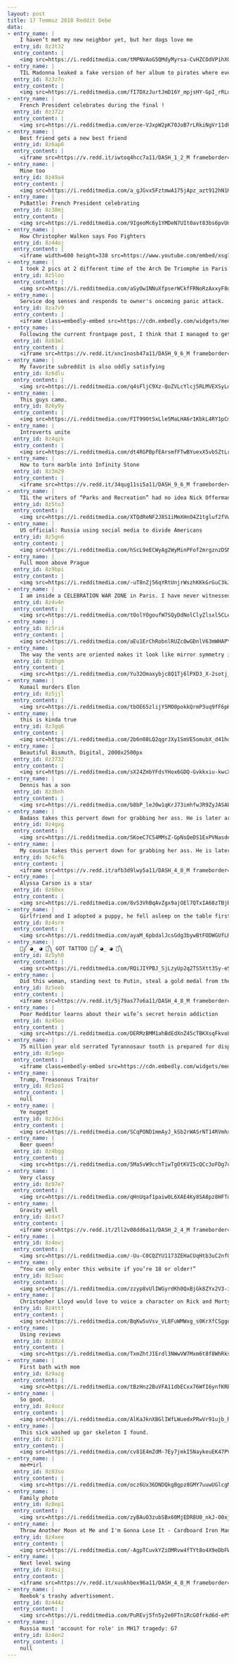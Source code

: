 ```yaml
---
layout: post
title: 17 Temmuz 2018 Reddit Debe
data:
- entry_name: |
    I haven’t met my new neighbor yet, but her dogs love me
  entry_id: 8z3t32
  entry_content: |
    <img src=https://i.redditmedia.com/tMPNVAoG5QMdyMyrsa-CvHZCOdVPihX0LWOw7B-Tugw.jpg?s=82131af6f63442433826d9d5e7787a73 frameborder=0>
- entry_name: |
    TIL Madonna leaked a fake version of her album to pirates where every song was a loop of her saying What the fuck do you think you're doing? In response, a hacker posted the real album on her own site for everyone to download with the message: This is what the fuck I think I'm doing.
  entry_id: 8z3z7n
  entry_content: |
    <img src=https://i.redditmedia.com/fI7DXzJurtJmD16Y_mpjsHY-GpI_rRLu6EYhCVTewGc.jpg?s=6d500e4456d5ea113138a8f4d789b159 frameborder=0>
- entry_name: |
    French President celebrates during the final !
  entry_id: 8z372z
  entry_content: |
    <img src=https://i.redditmedia.com/erze-VJxpW2pK70JoB7rLRkiNgVr11dPL5tQ_t9xpP8.jpg?s=9fbc22231f7ae1a0b9cf987508f0a3d3 frameborder=0>
- entry_name: |
    Best friend gets a new best friend
  entry_id: 8z6ap6
  entry_content: |
    <iframe src=https://v.redd.it/iwtoq4hcc7a11/DASH_1_2_M frameborder=0></iframe>
- entry_name: |
    Mine too
  entry_id: 8z49a4
  entry_content: |
    <img src=https://i.redditmedia.com/a_gJGvx5FztmwA175jApz_azt912hN1KrGXFU33c30A.jpg?s=68f6de36be8ff0309fded8d6a0ee3e87 frameborder=0>
- entry_name: |
    PsBattle: French President celebrating
  entry_id: 8z38mj
  entry_content: |
    <img src=https://i.redditmedia.com/9IgeoMc6y1YMDeN7UIt0avt83bs6pvUnaqKmmHe3MB8.jpg?s=387863533218b0dd9adad0646565b6d1 frameborder=0>
- entry_name: |
    How Christopher Walken says Foo Fighters
  entry_id: 8z44oj
  entry_content: |
    <iframe width=600 height=338 src=https://www.youtube.com/embed/xsg1RPnwH8g?feature=oembed&enablejsapi=1 frameborder=0 allow=autoplay; encrypted-media allowfullscreen></iframe>
- entry_name: |
    I took 2 pics at 2 different time of the Arch De Triomphe in Paris and merged them together to create this half day/night aerial view.
  entry_id: 8z5loo
  entry_content: |
    <img src=https://i.redditmedia.com/aSyOw1NNuXfpserWCkfFRNoRzAxxyF8de8IGNjoMchk.jpg?s=f89ce527030dcc9d5c4c782596a82571 frameborder=0>
- entry_name: |
    Service dog senses and responds to owner's oncoming panic attack.
  entry_id: 8za7v9
  entry_content: |
    <iframe class=embedly-embed src=https://cdn.embedly.com/widgets/media.html?src=https%3A%2F%2Fgfycat.com%2Fifr%2FGloomyBestEkaltadeta&url=https%3A%2F%2Fgfycat.com%2Fgloomybestekaltadeta&image=https%3A%2F%2Fthumbs.gfycat.com%2FGloomyBestEkaltadeta-size_restricted.gif&key=522baf40bd3911e08d854040d3dc5c07&type=text%2Fhtml&schema=gfycat width=600 height=338 scrolling=no frameborder=0 allow=autoplay; fullscreen allowfullscreen=true></iframe>
- entry_name: |
    Following the current frontpage post, I think that I managed to get Mars flying by my house!
  entry_id: 8z61ml
  entry_content: |
    <iframe src=https://v.redd.it/xnc1nosb47a11/DASH_9_6_M frameborder=0></iframe>
- entry_name: |
    My favorite subreddit is also oddly satisfying
  entry_id: 8z6dlu
  entry_content: |
    <img src=https://i.redditmedia.com/q4sFljC9Xz-QoZVLcYlcj5RLMVEXSyLqs7z1_P_WHy0.gif?fm=jpg&s=6321dd797863cff21a77bfd1946c1d2c frameborder=0>
- entry_name: |
    This guys camo.
  entry_id: 8z6y9y
  entry_content: |
    <img src=https://i.redditmedia.com/FIT99OtSxLleSMaLHA6r1KbkL4RY1pCm9wMqBUhPfl8.jpg?s=cf8b069d22ca74f8dec024dc27c7bba0 frameborder=0>
- entry_name: |
    Introverts unite
  entry_id: 8z4qzk
  entry_content: |
    <img src=https://i.redditmedia.com/dt4RGPBpfEArsmfFTwBYuexX5vbSZtLrAo4mBwrgvIs.jpg?s=74d8aeefe395be85f323d5a730834190 frameborder=0>
- entry_name: |
    How to turn marble into Infinity Stone
  entry_id: 8z3m29
  entry_content: |
    <iframe src=https://v.redd.it/34qug11si5a11/DASH_9_6_M frameborder=0></iframe>
- entry_name: |
    TIL the writers of “Parks and Recreation” had no idea Nick Offerman was a skilled saxophone player when they wrote the Duke Silver plot line.
  entry_id: 8z5to3
  entry_content: |
    <img src=https://i.redditmedia.com/XTQdReNF2J8S1iMmXHnO4Z1tgluf2fVw-Lf-2dpQnoE.jpg?s=e8b1a3f39a78f2468128d67ceaea8eb9 frameborder=0>
- entry_name: |
    US official: Russia using social media to divide Americans
  entry_id: 8z5gn6
  entry_content: |
    <img src=https://i.redditmedia.com/hScL9eECWyAg2WyMinPFof2mrgznzDSNfBWOUexfo-o.jpg?s=51fe9de569ef69dffe02ab0f5c748496 frameborder=0>
- entry_name: |
    Full moon above Prague
  entry_id: 8z9bpi
  entry_content: |
    <img src=https://i.redditmedia.com/-uT8nZj56qYRtUnjrWszhKKkGrGuC3kJx13UXMctRxE.jpg?s=185cd8fa2c7381b58e0beab06b89f942 frameborder=0>
- entry_name: |
    I am inside a CELEBRATION WAR ZONE in Paris. I have never witnessed anything like this. It’s pandemonium.
  entry_id: 8z4v4n
  entry_content: |
    <img src=https://i.redditmedia.com/tOolYOgoufW7SQyDdNolClyZlsxl5CLe90cQKqkbSN8.jpg?s=5d62538964f91925569aa1b638b811f7 frameborder=0>
- entry_name: |
  entry_id: 8z5ri4
  entry_content: |
    <img src=https://i.redditmedia.com/aEu1ErChRobnlRUZc0wGDnlV63mWHAPYO2vj9xfRXKM.jpg?s=2b912a52c0187c86e57bbf7f6bc0c85a frameborder=0>
- entry_name: |
    The way the vents are oriented makes it look like mirror symmetry is broken
  entry_id: 8z8hgm
  entry_content: |
    <img src=https://i.redditmedia.com/Yu32Omaxybjc8Q1Tj6lPXD3_X-2sotj_2SIMRR5Llbo.jpg?s=626dc6e683f4ea4d15da3ed5e0d630fd frameborder=0>
- entry_name: |
    Kumail murders Elon
  entry_id: 8z5jjl
  entry_content: |
    <img src=https://i.redditmedia.com/tbOE65zlijY5MO0pokkQrmP3uq9fF6pKzcN22McXzQQ.jpg?s=a22fad0b6e142459f5ac6e77b6ae770c frameborder=0>
- entry_name: |
    this is kinda true
  entry_id: 8z3gq6
  entry_content: |
    <img src=https://i.redditmedia.com/2b6n08LQ2qgrJXy1SmVE5omubX_d41hqT3TWKYbKGtc.jpg?s=b59f4569e7f3cda346c871f00f5173eb frameborder=0>
- entry_name: |
    Beautiful Bismuth, Digital, 2000x2500px
  entry_id: 8z3732
  entry_content: |
    <img src=https://i.redditmedia.com/sX24ZmbYFdsYHox6GDQ-Gvkkxiu-kwcXMlDD3nEuXg4.jpg?s=db4f10c48cc8249ceec55a1dfcb242f6 frameborder=0>
- entry_name: |
    Dennis has a son
  entry_id: 8z3bnh
  entry_content: |
    <img src=https://i.redditmedia.com/b8bP_leJ0w1qKrJ73imhfwJR9ZyJASAbJ8NZuqhRt5A.jpg?s=4e10e62e46e02423bc3ef5422b7a08ae frameborder=0>
- entry_name: |
    Badass takes this pervert down for grabbing her ass. He is later arrested in front of his wife and 2 kids when the cops arrived.
  entry_id: 8z4gxg
  entry_content: |
    <img src=https://i.redditmedia.com/SKoeC7CS4MMsZ-GpNsQeDS1ExPVNasders2KAXJSm6U.png?s=4374091ba15cc7d1639af25b45d3be5e frameborder=0>
- entry_name: |
    My cousin takes this pervert down for grabbing her ass. He is later arrested in front of his wife and 2 kids when the cops arrived.
  entry_id: 8z4cf6
  entry_content: |
    <iframe src=https://v.redd.it/afb3d9lwy5a11/DASH_4_8_M frameborder=0></iframe>
- entry_name: |
    Alyssa Carson is a star
  entry_id: 8z60xx
  entry_content: |
    <img src=https://i.redditmedia.com/8vS3VhBqAvZgx9ajOEl7QTxIA68zTBjbRWIURSzafWA.jpg?s=d2ea53de1cbb4a7bba9c336253dc54bb frameborder=0>
- entry_name: |
    Girlfriend and I adopted a puppy, he fell asleep on the table first day out on the town
  entry_id: 8z4srm
  entry_content: |
    <img src=https://i.redditmedia.com/ayaM_6pbdalJcsGdg3bywBtFODWGUfLR4N_jp6tEO9Q.jpg?s=0994e20c6c291a926864c14e4c683f9f frameborder=0>
- entry_name: |
    💪༼ ◕_ ◕ 💪༽ GOT TATTOO 💪༼ ◕_ ◕ 💪༽
  entry_id: 8z5yh0
  entry_content: |
    <img src=https://i.redditmedia.com/RQiJIYPBJ_SjLzyUp2q2TS5Xtt3Sy-eSg6i2Vgywj2k.jpg?s=2c8ed8bd1e4b71f0e2cf108e7f38ab1d frameborder=0>
- entry_name: |
    Did this woman, standing next to Putin, steal a gold medal from the World Cup?!
  entry_id: 8z5eeb
  entry_content: |
    <iframe src=https://v.redd.it/5j79as77o6a11/DASH_4_8_M frameborder=0></iframe>
- entry_name: |
    Poor Redditor learns about their wife’s secret heroin addiction
  entry_id: 8z45oo
  entry_content: |
    <img src=https://i.redditmedia.com/DERMzBMM1ahBdEdXnZ45cTBKXsqFkvoLHRtB_i4mbS8.jpg?s=f079488aa0c54c5f03ecbc4a856de8e4 frameborder=0>
- entry_name: |
    75 million year old serrated Tyrannosaur tooth is prepared for display
  entry_id: 8z5ego
  entry_content: |
    <iframe class=embedly-embed src=https://cdn.embedly.com/widgets/media.html?src=https%3A%2F%2Fgfycat.com%2Fifr%2FTartSizzlingGoa&url=https%3A%2F%2Fgfycat.com%2FTartSizzlingGoa&image=https%3A%2F%2Fthumbs.gfycat.com%2FTartSizzlingGoa-size_restricted.gif&key=522baf40bd3911e08d854040d3dc5c07&type=text%2Fhtml&schema=gfycat width=600 height=750 scrolling=no frameborder=0 allow=autoplay; fullscreen allowfullscreen=true></iframe>
- entry_name: |
    Trump, Treasonous Traitor
  entry_id: 8z5zo1
  entry_content: |
    null
- entry_name: |
    Ye nugget
  entry_id: 8z3dxi
  entry_content: |
    <img src=https://i.redditmedia.com/SCqPOND1mmAyJ_kSb2rWASrNT14RVmhxaMRvecWP2hE.png?s=b4333bb37435432e6153b70e8ad0eef1 frameborder=0>
- entry_name: |
    Beer queen!
  entry_id: 8z4bgg
  entry_content: |
    <img src=https://i.redditmedia.com/5Ma5vW9cchTiwTgOtKVI5cQCc3oFDg7cRr1JR9RWl9U.jpg?s=bab742953936f9076c4afe22e128bbae frameborder=0>
- entry_name: |
    Very classy
  entry_id: 8z97e7
  entry_content: |
    <img src=https://i.redditmedia.com/qHnUqaf1paiw0L6XAE4Ky8SA8pz8HFTqSW7ZB__FB7U.jpg?s=63193831acb0f9f75b41cbea0ee36b29 frameborder=0>
- entry_name: |
    Gravity well
  entry_id: 8z4xt7
  entry_content: |
    <iframe src=https://v.redd.it/2ll2v08dd6a11/DASH_2_4_M frameborder=0></iframe>
- entry_name: |
  entry_id: 8z4ovj
  entry_content: |
    <img src=https://i.redditmedia.com/-Uu-C0CQZYU1173ZEHaCUqHtb3uC2nf0xp6EcaQnges.jpg?s=c390da3898652881d3d815db3816e731 frameborder=0>
- entry_name: |
    “You can only enter this website if you’re 18 or older!”
  entry_id: 8z5aac
  entry_content: |
    <img src=https://i.redditmedia.com/zzyp8vUlIWGyrdKh0QxBjGk8ZYx2V3-il96Yp6mn2cg.jpg?s=ce5cdc5f6b162b8089d8019888958b96 frameborder=0>
- entry_name: |
    Christopher Lloyd would love to voice a character on Rick and Morty, maybe even Rick's dad
  entry_id: 8z4ttt
  entry_content: |
    <img src=https://i.redditmedia.com/BqKw5uVsv_VL8FuWMWxg_s0KrXfCSggqwxkW2kviX7E.jpg?s=cab5b3d6113f231ee0ea07454205801e frameborder=0>
- entry_name: |
    Using reviews
  entry_id: 8z88z4
  entry_content: |
    <img src=https://i.redditmedia.com/TxmZhtJIErdl3NWwVW7Mxm6t8f8WhRksk0Kc_sUF6KE.jpg?s=503f20aefbb0dfde418916fec6640c41 frameborder=0>
- entry_name: |
    First bath with mom
  entry_id: 8z9azg
  entry_content: |
    <img src=https://i.redditmedia.com/tBzHnz2BuVFA11dbECxx76WfI6ynfKREppix0O2Nmxg.jpg?s=89ad2d5bc2cdb4e272e774e3ebf9d86d frameborder=0>
- entry_name: |
    So good.
  entry_id: 8z4ucz
  entry_content: |
    <img src=https://i.redditmedia.com/AlKaJknXBGlIWfLWuedxPRwVr91ujb_RXE_ejgK75wo.png?s=63d14a729615571c6d8455216e212392 frameborder=0>
- entry_name: |
    This sick washed up gar skeleton I found.
  entry_id: 8z371l
  entry_content: |
    <img src=https://i.redditmedia.com/cv81E4mZdM-7Ey7jmkI5NaykeuEK47PVv14WxCT16ek.jpg?s=35ecc45ccf44dddcadd6e2daf12fa1ad frameborder=0>
- entry_name: |
    me🐟irl
  entry_id: 8z83so
  entry_content: |
    <img src=https://i.redditmedia.com/ocz6Ux36DNDQkgBgpz8GMY7uuwUGlcgNuBE6hIG7Qjs.jpg?s=bea88876889e328cbeb1199d9a79d4d5 frameborder=0>
- entry_name: |
    Family photo
  entry_id: 8z8ep1
  entry_content: |
    <img src=https://i.redditmedia.com/zyBAuO3zubSBx60MjEDR8U0_nkJ-O0xj4CyifO93u7o.jpg?s=b97f112e5daffc6a429e39660c8070c9 frameborder=0>
- entry_name: |
    Throw Another Moon at Me and I'm Gonna Lose It - Cardboard Iron Man Build Complete (@ Kryrocreations)
  entry_id: 8z4xee
  entry_content: |
    <img src=https://i.redditmedia.com/-AgpTCuvkYZiOMRvw4fTYt8o4X9eDbFWzLdX3sVJuzg.jpg?s=dd41c7ba26f73447cc6967cbe7b92eac frameborder=0>
- entry_name: |
    Next level swing
  entry_id: 8z4sij
  entry_content: |
    <iframe src=https://v.redd.it/xuukhbex96a11/DASH_4_8_M frameborder=0></iframe>
- entry_name: |
    Reebok's trashy advertisement.
  entry_id: 8z444z
  entry_content: |
    <img src=https://i.redditmedia.com/PuREvj5fn5y2e0FTn1RcG0frkd6d-ePSiObn1hI6RLw.jpg?s=e2db21ad020b659d89052f57bfbfe8bd frameborder=0>
- entry_name: |
    Russia must 'account for role' in MH17 tragedy: G7
  entry_id: 8z4en2
  entry_content: |
    null
---
```

